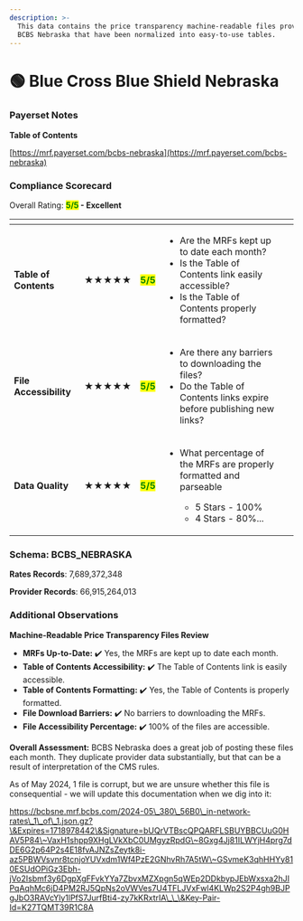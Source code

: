 ```yaml
---
description: >-
  This data contains the price transparency machine-readable files provided by
  BCBS Nebraska that have been normalized into easy-to-use tables.
---
```


# 🟢 Blue Cross Blue Shield Nebraska

### Payerset Notes

**Table of Contents**

[https://mrf.payerset.com/bcbs-nebraska](https://mrf.payerset.com/bcbs-nebraska)

### Compliance Scorecard

Overall Rating: <mark style="color:green;">**5/5**</mark>**&#x20;- Excellent**

<table data-view="cards"><thead><tr><th></th><th></th><th></th><th></th><th data-hidden data-card-cover data-type="files"></th></tr></thead><tbody><tr><td><strong>Table of Contents</strong></td><td><strong>★★★★★</strong></td><td><mark style="color:green;"><strong>5/5</strong></mark></td><td><ul><li>Are the MRFs kept up to date each month? </li><li>Is the Table of Contents link easily accessible?</li><li>Is the Table of Contents properly formatted?</li></ul></td><td></td></tr><tr><td><strong>File Accessibility</strong></td><td><strong>★★★★★</strong></td><td><mark style="color:green;"><strong>5/5</strong></mark></td><td><ul><li>Are there any barriers to downloading the files?</li><li>Do the Table of Contents links expire before publishing new links?</li></ul></td><td></td></tr><tr><td><strong>Data Quality</strong></td><td><strong>★★★★★</strong></td><td><mark style="color:green;"><strong>5/5</strong></mark></td><td><ul><li><p>What percentage of the MRFs are properly formatted and parseable</p><ul><li>5 Stars - 100%</li><li>4 Stars - 80%...</li></ul></li></ul></td><td></td></tr></tbody></table>

### Schema: BCBS\_NEBRASKA

**Rates Records**: 7,689,372,348

**Provider Records**: 66,915,264,013

### Additional Observations

**Machine-Readable Price Transparency Files Review**

* **MRFs Up-to-Date:** ✔️ Yes, the MRFs are kept up to date each month.
* **Table of Contents Accessibility:** ✔️ The Table of Contents link is easily accessible.
* **Table of Contents Formatting:** ✔️ Yes, the Table of Contents is properly formatted.
* **File Download Barriers:** ✔️ No barriers to downloading the MRFs.
* **File Accessibility Percentage:** ✔️ 100% of the files are accessible.

**Overall Assessment:** BCBS Nebraska does a great job of posting these files each month. They duplicate provider data substantially, but that can be a result of interpretation of the CMS rules.

As of May 2024, 1 file is corrupt, but we are unsure whether this file is consequential - we will update this documentation when we dig into it:

https://bcbsne.mrf.bcbs.com/2024-05\_380\_56B0\_in-network-rates\_1\_of\_1.json.gz?\&Expires=1718978442\&Signature=bUQrVTBscQPQARFLSBUYBBCUuG0HAV5P84\~VaxH1shpp9XHgLVkXbC0UMgyzRpdG\~8Gxg4Jj81ILWYjH4prg7dDE6G2p64P2s4E18fvAJNZsZeytk8i-az5PBWVsvnr8tcnjoYUVxdm1Wf4PzE2GNhvRh7A5tW\~GSvmeK3qhHHYy810ESUdOPiGz3Ebh-jVo2Isbmf3y6DgpXgFFvkYYa7ZbvxMZXpgn5qWEp2DDkbypJEbWxsxa2hJIPqAqhMc6jD4PM2RJ5QpNs2oVWVes7U4TFLJVxFwl4KLWp2S2P4gh9BJPgJbO3RAVcYly1lPfS7JurfBti4-zy7kKRxtrIA\_\_\&Key-Pair-Id=K27TQMT39R1C8A
